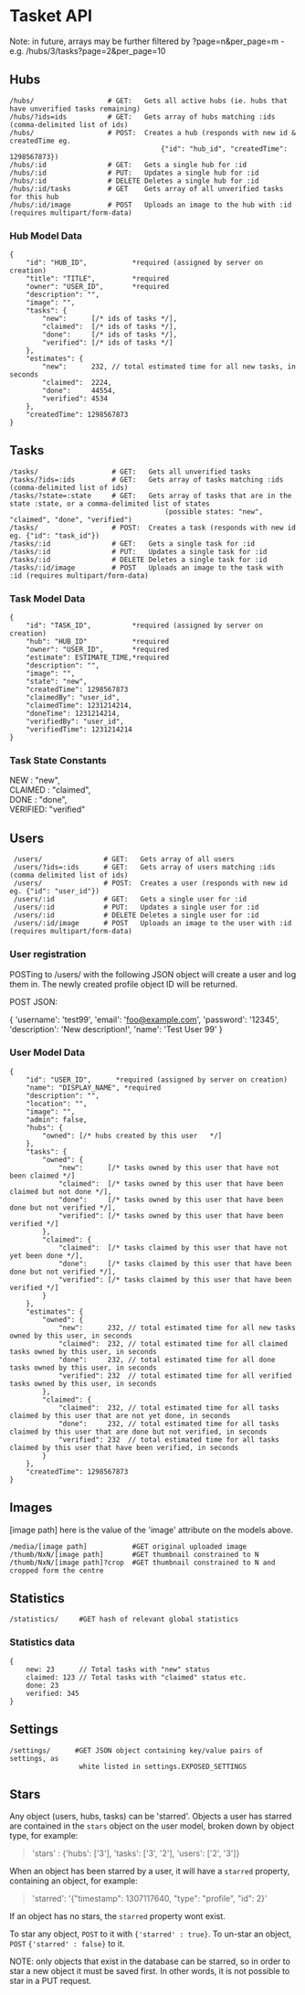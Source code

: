 # Tasket API #

Note: in future, arrays may be further filtered by ?page=n&per_page=m - e.g. /hubs/3/tasks?page=2&per_page=10


## Hubs ##

    /hubs/                  # GET:   Gets all active hubs (ie. hubs that have unverified tasks remaining)
    /hubs/?ids=ids          # GET:   Gets array of hubs matching :ids (comma-delimited list of ids)
    /hubs/                  # POST:  Creates a hub (responds with new id & createdTime eg.
                                         {"id": "hub_id", "createdTime": 1298567873})
    /hubs/:id               # GET:   Gets a single hub for :id
    /hubs/:id               # PUT:   Updates a single hub for :id
    /hubs/:id               # DELETE Deletes a single hub for :id
    /hubs/:id/tasks         # GET    Gets array of all unverified tasks for this hub
    /hubs/:id/image         # POST   Uploads an image to the hub with :id (requires multipart/form-data)

### Hub Model Data ###

    {
        "id": "HUB_ID",           *required (assigned by server on creation)
        "title": "TITLE",         *required
        "owner": "USER_ID",       *required
        "description": "",
        "image": "",
        "tasks": {
            "new":      [/* ids of tasks */],
            "claimed":  [/* ids of tasks */],
            "done":     [/* ids of tasks */],
            "verified": [/* ids of tasks */]
        },
        "estimates": {
            "new":      232, // total estimated time for all new tasks, in seconds
            "claimed":  2224,
            "done":     44554,
            "verified": 4534
        },
        "createdTime": 1298567873
    }

## Tasks ##

    /tasks/                  # GET:   Gets all unverified tasks
    /tasks/?ids=:ids         # GET:   Gets array of tasks matching :ids (comma-delimited list of ids)
    /tasks/?state=:state     # GET:   Gets array of tasks that are in the state :state, or a comma-delimited list of states
                                          (possible states: "new", "claimed", "done", "verified")
    /tasks/                  # POST:  Creates a task (responds with new id eg. {"id": "task_id"})
    /tasks/:id               # GET:   Gets a single task for :id
    /tasks/:id               # PUT:   Updates a single task for :id
    /tasks/:id               # DELETE Deletes a single task for :id
    /tasks/:id/image         # POST   Uploads an image to the task with :id (requires multipart/form-data)

### Task Model Data ###

    {
        "id": "TASK_ID",          *required (assigned by server on creation)
        "hub": "HUB_ID"           *required
        "owner": "USER_ID",       *required
        "estimate": ESTIMATE_TIME,*required
        "description": "",
        "image": "",
        "state": "new",
        "createdTime": 1298567873
        "claimedBy": "user_id",
        "claimedTime": 1231214214,
        "doneTime": 1231214214,
        "verifiedBy": "user_id",
        "verifiedTime": 1231214214
    }

### Task State Constants ###

NEW     : "new",  
CLAIMED : "claimed",  
DONE    : "done",  
VERIFIED: "verified"  

## Users ##

     /users/               # GET:   Gets array of all users
     /users/?ids=:ids      # GET:   Gets array of users matching :ids (comma delimited list of ids)
     /users/               # POST:  Creates a user (responds with new id eg. {"id": "user_id"})
     /users/:id            # GET:   Gets a single user for :id
     /users/:id            # PUT:   Updates a single user for :id
     /users/:id            # DELETE Deletes a single user for :id
     /users/:id/image      # POST   Uploads an image to the user with :id (requires multipart/form-data)

### User registration ###

POSTing to /users/ with the following JSON object will create a user and log 
them in.  The newly created profile object ID will be returned.

POST JSON:

{
    'username': 'test99', 
    'email': 'foo@example.com', 
    'password': '12345', 
    'description': 'New description!', 
    'name': 'Test User 99'
}


### User Model Data ###

    {
        "id": "USER_ID",      *required (assigned by server on creation)
        "name": "DISPLAY_NAME", *required
        "description": "",
        "location": "",
        "image": "",
        "admin": false,
        "hubs": {
            "owned": [/* hubs created by this user   */]
        },
        "tasks": {
            "owned": {
                "new":      [/* tasks owned by this user that have not been claimed */]
                "claimed":  [/* tasks owned by this user that have been claimed but not done */],
                "done":     [/* tasks owned by this user that have been done but not verified */],
                "verified": [/* tasks owned by this user that have been verified */]
            },
            "claimed": {
                "claimed":  [/* tasks claimed by this user that have not yet been done */],
                "done":     [/* tasks claimed by this user that have been done but not verified */],
                "verified": [/* tasks claimed by this user that have been verified */]
            }
        },
        "estimates": {
            "owned": {
                "new":      232, // total estimated time for all new tasks owned by this user, in seconds
                "claimed":  232, // total estimated time for all claimed tasks owned by this user, in seconds
                "done":     232, // total estimated time for all done tasks owned by this user, in seconds
                "verified": 232  // total estimated time for all verified tasks owned by this user, in seconds
            },
            "claimed": {
                "claimed":  232, // total estimated time for all tasks claimed by this user that are not yet done, in seconds
                "done":     232, // total estimated time for all tasks claimed by this user that are done but not verified, in seconds
                "verified": 232  // total estimated time for all tasks claimed by this user that have been verified, in seconds
            }
        },
        "createdTime": 1298567873
    }


## Images ##

[image path] here is the value of the 'image' attribute on the models above.

    /media/[image path]           #GET original uploaded image
    /thumb/NxN/[image path]       #GET thumbnail constrained to N
    /thumb/NxN/[image path]?crop  #GET thumbnail constrained to N and cropped form the centre
    
    
## Statistics ##

    /statistics/     #GET hash of relevant global statistics

### Statistics data ###
    {
        new: 23      // Total tasks with "new" status
        claimed: 123 // Total tasks with "claimed" status etc.
        done: 23
        verified: 345
    }


## Settings ##

    /settings/      #GET JSON object containing key/value pairs of settings, as 
                     white listed in settings.EXPOSED_SETTINGS

## Stars ##

Any object (users, hubs, tasks) can be 'starred'.  Objects a user has starred 
are contained in the `stars` object on the user model, broken down by object 
type, for example:

> 'stars' : {'hubs': ['3'], 'tasks': ['3', '2'], 'users': ['2', '3']}

When an object has been starred by a user, it will have a `starred` property, 
containing an object, for example:

> 'starred': '{"timestamp": 1307117640, "type": "profile", "id": 2}'

If an object has no stars, the `starred` property wont exist.

To star any object, `POST` to it with `{'starred' : true}`.  To un-star an object,
`POST` `{'starred' : false}` to it.

NOTE: only objects that exist in the database can be starred, so in order to star 
a new object it must be saved first.  In other words, it is not possible to star
in a PUT request.
